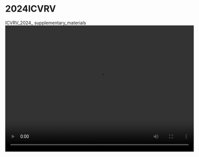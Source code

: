 # 2024ICVRV
ICVRV_2024_ supplementary_materials
<video
src="https://www.youtube.com/embed/KZrJMDi6OkA?si=E1CpC38Oz2D-mwU1" controls=""
height=400 
width=600> 
</video>
